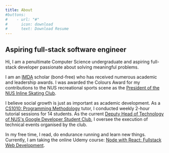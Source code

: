 ```yaml
---
title: About
#buttons:
#    - url: "#"
#      icon: download
#      text: Download Resume
---
```


## Aspiring full-stack software engineer

Hi, I am a penultimate Computer Science undergraduate and aspiring full-stack developer passionate about solving meaningful problems.

I am an [IMDA](https://www.imda.gov.sg) scholar (bond-free) who has received numerous academic and leadership awards. I was awarded the Colours Award for my contributions to the NUS recreational sports scene as the [President of the NUS Inline Skating Club](https://www.instagram.com/nusskating/?hl=en).

I believe social growth is just as important as academic development. As a [CS1010: Programming Methodology](https://nusmods.com/modules/CS1010/programming-methodology) tutor, I conducted weekly 2-hour tutorial sessions for 14 students. As the current [Deputy Head of Technology of NUS's Google Developer Student Club](https://dscnustech.github.io), I oversee the execution of technical events organised by the club.

In my free time, I read, do endurance running and learn new things. Currently, I am taking the online Udemy course: [Node with React: Fullstack Web Development](https://www.udemy.com/share/101WPmCEoceF5UQ3g=/).
